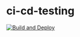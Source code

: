 # ci-cd-testing
[![Build and Deploy](https://github.com/Chiragyaduwanshi/ci-cd-testing/actions/workflows/main.yml/badge.svg)](https://github.com/Chiragyaduwanshi/ci-cd-testing/actions/workflows/main.yml)




